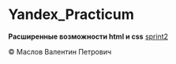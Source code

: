 # Yandex_Practicum
**Расширенные возможности html и css**
[sprint2](https://github.com/Katastova/yandex_practicum/tree/sprint2)

© Маслов Валентин Петрович
